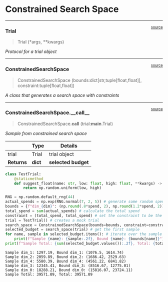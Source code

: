 # Constrained Search Space


<!-- WARNING: THIS FILE WAS AUTOGENERATED! DO NOT EDIT! -->

------------------------------------------------------------------------

<a
href="https://github.com/redam94/budget_optimizer/blob/main/budget_optimizer/utils/search_space_helper.py#L15"
target="_blank" style="float:right; font-size:smaller">source</a>

### Trial

>  Trial (*args, **kwargs)

*Protocol for a trial object*

------------------------------------------------------------------------

<a
href="https://github.com/redam94/budget_optimizer/blob/main/budget_optimizer/utils/search_space_helper.py#L23"
target="_blank" style="float:right; font-size:smaller">source</a>

### ConstrainedSearchSpace

>  ConstrainedSearchSpace (bounds:dict[str,tuple[float,float]],
>                              constraint:tuple[float,float])

*A class that generates a search space with constraints*

------------------------------------------------------------------------

<a
href="https://github.com/redam94/budget_optimizer/blob/main/budget_optimizer/utils/search_space_helper.py#L33"
target="_blank" style="float:right; font-size:smaller">source</a>

### ConstrainedSearchSpace.\_\_call\_\_

>  ConstrainedSearchSpace.__call__ (trial:__main__.Trial)

*Sample from constrained search space*

<table>
<thead>
<tr>
<th></th>
<th><strong>Type</strong></th>
<th><strong>Details</strong></th>
</tr>
</thead>
<tbody>
<tr>
<td>trial</td>
<td>Trial</td>
<td>trial object</td>
</tr>
<tr>
<td><strong>Returns</strong></td>
<td><strong>dict</strong></td>
<td><strong>selected budget</strong></td>
</tr>
</tbody>
</table>

``` python
class TestTrial:
    @staticmethod
    def suggest_float(name: str, low: float, high: float, **kwargs) -> float:
        return np.random.uniform(low, high)
```

``` python
RNG = np.random.default_rng(44)
actual_spends = np.exp(RNG.normal(7, 2, 5)) # generate some random spends
bounds = {f"dim_{dim}": (np.round(.8*spend, 2), np.round(1.2*spend, 2)) for dim, spend in enumerate(actual_spends)} # generate bounds for each spend
total_spend = sum(actual_spends) # calculate the total spend
constraint = (total_spend, total_spend) # set the constraint to be the total spend
trial = TestTrial() # creates a mock trial
search_space = ConstrainedSearchSpace(bounds=bounds, constraint=constraint) # create the search space
selected_budget = search_space(trial) # get the first sample
for name, sample in selected_budget.items(): # iterate over the sample
    print(f"Sample {name}: {sample:.2f}, Bound {name}: {bounds[name]}") # print the sample and the bound
print(f"Sample Total: {sum(selected_budget.values()):.2f}, Total: {total_spend:.2f}") # print the total of the sample and the total spend
```

    Sample dim_1: 1297.19, Bound dim_1: (1076.5, 1614.74)
    Sample dim_2: 2059.89, Bound dim_2: (1686.42, 2529.63)
    Sample dim_4: 5580.39, Bound dim_4: (4561.22, 6841.82)
    Sample dim_3: 12345.41, Bound dim_3: (8516.67, 12775.01)
    Sample dim_0: 18288.21, Bound dim_0: (15816.07, 23724.11)
    Sample Total: 39571.09, Total: 39571.09
